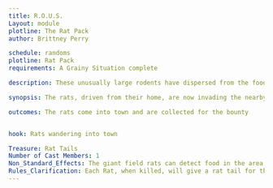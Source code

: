 ```yaml
---
title: R.O.U.S. 
Layout: module
plotline: The Rat Pack
author: Brittney Perry

schedule: randoms
plotline: Rat Pack
requirements: A Grainy Situation complete

description: These unusually large rodents have dispersed from the food stores, but now they are swarming the local area. These rats will show up wherever there is food. The tavern, cabins, everywhere.

synopsis: The rats, driven from their home, are now invading the nearby city for food. Groups of rogue rats can be seen wandering the streets, and are proving dangerous to anyone that gets nearby. These rats have the ability to smell any food and will attack anyone or anything with food. 

outcomes: The rats come into town and are collected for the bounty


hook: Rats wandering into town

Treasure: Rat Tails
Number of Cast Members: 1
Non_Standard_Effects: The giant field rats can detect food in the area and are drawn to it. Seeking Food
Rules_Clarification: Each Rat, when killed, will give a rat tail for the bounty. These are in game items.
---
```




































































# 